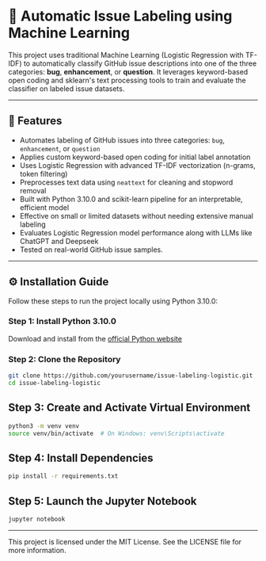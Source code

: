 # 🚀 Automatic Issue Labeling using Machine Learning

This project uses traditional Machine Learning (Logistic Regression with TF-IDF) to automatically classify GitHub issue descriptions into one of the three categories: **bug**, **enhancement**, or **question**. It leverages keyword-based open coding and sklearn's text processing tools to train and evaluate the classifier on labeled issue datasets.

---

## 📌 Features

- Automates labeling of GitHub issues into three categories: `bug`, `enhancement`, or `question`
- Applies custom keyword-based open coding for initial label annotation
- Uses Logistic Regression with advanced TF-IDF vectorization (n-grams, token filtering)
- Preprocesses text data using `neattext` for cleaning and stopword removal
- Built with Python 3.10.0 and scikit-learn pipeline for an interpretable, efficient model
- Effective on small or limited datasets without needing extensive manual labeling
- Evaluates Logistic Regression model performance along with LLMs like ChatGPT and Deepseek
- Tested on real-world GitHub issue samples.

---

## ⚙️ Installation Guide

Follow these steps to run the project locally using Python 3.10.0:

### Step 1: Install Python 3.10.0

Download and install from the [official Python website](https://www.python.org/downloads/release/python-3100/)

### Step 2: Clone the Repository

```bash
git clone https://github.com/yourusername/issue-labeling-logistic.git
cd issue-labeling-logistic
```

## Step 3: Create and Activate Virtual Environment

```bash
python3 -m venv venv
source venv/bin/activate  # On Windows: venv\Scripts\activate
```

## Step 4: Install Dependencies

```bash
pip install -r requirements.txt
```

## Step 5: Launch the Jupyter Notebook

```bash
jupyter notebook
```

---

This project is licensed under the MIT License. See the LICENSE file for more information.
